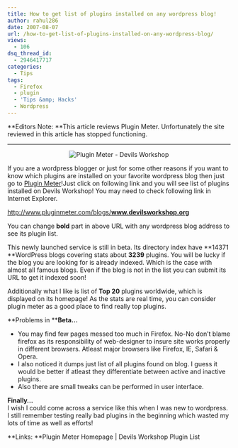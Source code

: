 ```yaml
---
title: How to get list of plugins installed on any wordpress blog!
author: rahul286
date: 2007-08-07
url: /how-to-get-list-of-plugins-installed-on-any-wordpress-blog/
views:
  - 106
dsq_thread_id:
  - 2946417717
categories:
  - Tips
tags:
  - Firefox
  - plugin
  - 'Tips &amp; Hacks'
  - Wordpress
---
```

**Editors Note: **This article reviews Plugin Meter. Unfortunately the site reviewed in this article has stopped functioning.

* * *

<div style="text-align: center">
  <img class="wp-image-54389" src="http://cdn.devilsworkshop.org/files/2007/08/plugin-meter-devils-workshop.JPG" alt="Plugin Meter - Devils Workshop" />
</div>

If you are a wordpress blogger or just for some other reasons if you want to know which plugins are installed on your favorite wordpress blog then just go to <a href="http://www.pluginmeter.com" onclick="_gaq.push(['_trackEvent', 'outbound-article', 'http://www.pluginmeter.com', 'Plugin Meter']);" target="_blank">Plugin Meter</a>!Just click on following link and you will see list of plugins installed on Devils Workshop! You may need to check following link in Internet Explorer.

<a href="http://www.pluginmeter.com/blogs/www.devilsworkshop.org" onclick="_gaq.push(['_trackEvent', 'outbound-article', 'http://www.pluginmeter.com/blogs/www.devilsworkshop.org', 'http://www.pluginmeter.com/blogs/www.devilsworkshop.org']);" target="_blank">http://www.pluginmeter.com/blogs/<strong>www.devilsworkshop.org</strong></a>

You can change **bold** part in above URL with any wordpress blog address to see its plugin list.

This newly launched service is still in beta. Its directory index have **14371 **WordPress blogs covering stats about **3239** plugins. You will be lucky if the blog you are looking for is already indexed. Which is the case with almost all famous blogs. Even if the blog is not in the list you can submit its URL to get it indexed soon!

Additionally what I like is list of **Top 20** plugins worldwide, which is displayed on its homepage! As the stats are real time, you can consider plugin meter as a good place to find really top plugins.

**Problems in ****Beta&#8230;**

  * You may find few pages messed too much in Firefox. No-No don&#8217;t blame firefox as its responsibility of web-designer to insure site works properly in different browsers. Atleast major browsers like Firefox, IE, Safari & Opera.
  * I also noticed it dumps just list of all plugins found on blog. I guess it would be better if atleast they differentiate between active and inactive plugins.
  * Also there are small tweaks can be performed in user interface.

**Finally&#8230;**  
I wish I could come across a service like this when I was new to wordpress. I still remember testing really bad plugins in the beginning which wasted my lots of time as well as efforts!

**Links: **Plugin Meter Homepage | Devils Workshop Plugin List
